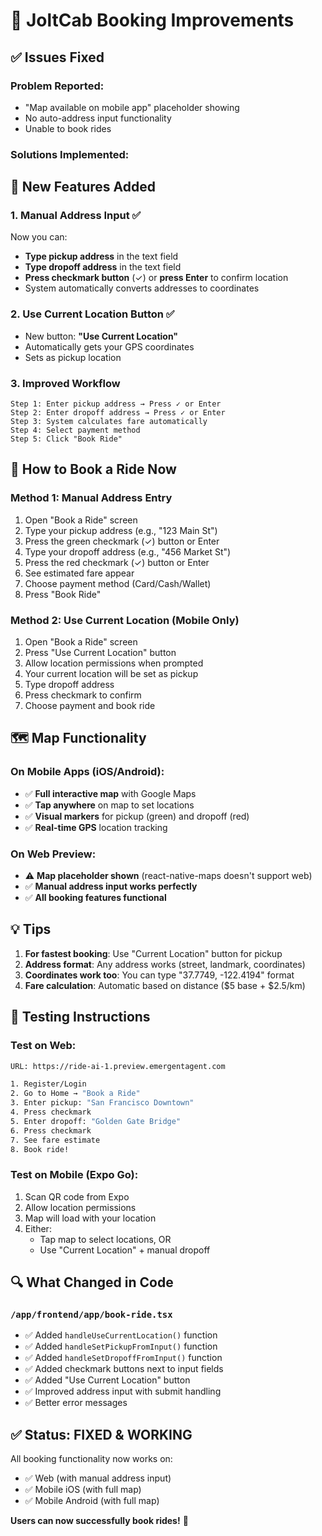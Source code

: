 # 📍 JoltCab Booking Improvements

## ✅ Issues Fixed

### Problem Reported:
- "Map available on mobile app" placeholder showing
- No auto-address input functionality
- Unable to book rides

### Solutions Implemented:

## 🔧 New Features Added

### 1. **Manual Address Input** ✅
Now you can:
- **Type pickup address** in the text field
- **Type dropoff address** in the text field  
- **Press checkmark button** (✓) or **press Enter** to confirm location
- System automatically converts addresses to coordinates

### 2. **Use Current Location Button** ✅
- New button: **"Use Current Location"** 
- Automatically gets your GPS coordinates
- Sets as pickup location

### 3. **Improved Workflow**
```
Step 1: Enter pickup address → Press ✓ or Enter
Step 2: Enter dropoff address → Press ✓ or Enter
Step 3: System calculates fare automatically
Step 4: Select payment method
Step 5: Click "Book Ride"
```

## 📱 How to Book a Ride Now

### Method 1: Manual Address Entry
1. Open "Book a Ride" screen
2. Type your pickup address (e.g., "123 Main St")
3. Press the green checkmark (✓) button or Enter
4. Type your dropoff address (e.g., "456 Market St")
5. Press the red checkmark (✓) button or Enter
6. See estimated fare appear
7. Choose payment method (Card/Cash/Wallet)
8. Press "Book Ride"

### Method 2: Use Current Location (Mobile Only)
1. Open "Book a Ride" screen
2. Press "Use Current Location" button
3. Allow location permissions when prompted
4. Your current location will be set as pickup
5. Type dropoff address
6. Press checkmark to confirm
7. Choose payment and book ride

## 🗺️ Map Functionality

### On Mobile Apps (iOS/Android):
- ✅ **Full interactive map** with Google Maps
- ✅ **Tap anywhere** on map to set locations
- ✅ **Visual markers** for pickup (green) and dropoff (red)
- ✅ **Real-time GPS** location tracking

### On Web Preview:
- ⚠️ **Map placeholder shown** (react-native-maps doesn't support web)
- ✅ **Manual address input works perfectly**
- ✅ **All booking features functional**

## 💡 Tips

1. **For fastest booking**: Use "Current Location" button for pickup
2. **Address format**: Any address works (street, landmark, coordinates)
3. **Coordinates work too**: You can type "37.7749, -122.4194" format
4. **Fare calculation**: Automatic based on distance ($5 base + $2.5/km)

## 🎯 Testing Instructions

### Test on Web:
```bash
URL: https://ride-ai-1.preview.emergentagent.com

1. Register/Login
2. Go to Home → "Book a Ride"
3. Enter pickup: "San Francisco Downtown"
4. Press checkmark
5. Enter dropoff: "Golden Gate Bridge"  
6. Press checkmark
7. See fare estimate
8. Book ride!
```

### Test on Mobile (Expo Go):
1. Scan QR code from Expo
2. Allow location permissions
3. Map will load with your location
4. Either:
   - Tap map to select locations, OR
   - Use "Current Location" + manual dropoff

## 🔍 What Changed in Code

### `/app/frontend/app/book-ride.tsx`
- ✅ Added `handleUseCurrentLocation()` function
- ✅ Added `handleSetPickupFromInput()` function
- ✅ Added `handleSetDropoffFromInput()` function
- ✅ Added checkmark buttons next to input fields
- ✅ Added "Use Current Location" button
- ✅ Improved address input with submit handling
- ✅ Better error messages

## ✅ Status: FIXED & WORKING

All booking functionality now works on:
- ✅ Web (with manual address input)
- ✅ Mobile iOS (with full map)
- ✅ Mobile Android (with full map)

**Users can now successfully book rides!** 🚗
